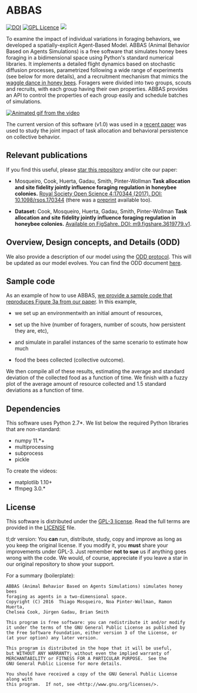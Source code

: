 ABBAS
===

[![DOI](https://zenodo.org/badge/doi/10.5281/zenodo.843517.svg)](http://dx.doi.org/10.5281/zenodo.843517)
[![GPL Licence](https://badges.frapsoft.com/os/gpl/gpl.svg?v=103)](https://opensource.org/licenses/GPL-3.0/)
<img src="https://img.shields.io/badge/Python-_2.7-brightgreen.svg">

To examine the impact of individual variations in foraging behaviors, we
developed a spatially-explicit Agent-Based Model. ABBAS (Animal Behavior Based
on Agents Simulations) is a free software that simulates honey bees foraging in
a bidimensional space using Python's standard numerical libraries. It implements
a detailed flight dynamics based on stochastic diffusion processes, parametrized
following a wide range of experiments (see below for more details), and a
recruitment mechanism that mimics the [waggle dance in honey
bees](https://en.wikipedia.org/wiki/Waggle_dance). Foragers were divided into
two groups, scouts and recruits, with each group having their own properties.
ABBAS provides an API to control the properties of each group easily and
schedule batches of simulations.


[![Animated gif from the video](https://raw.githubusercontent.com/VandroiyLabs/ABBAS/master/documentation/ODD/video.gif)](https://www.youtube.com/watch?v=_hZGlT_luLI)

The current version of this software (v1.0) was used in a [recent
paper](https://github.com/VandroiyLabs/ABBAS#relevant-papers) was used to study
the joint impact of task allocation and behavioral persistence on collective
behavior.


Relevant publications
---

If you find this useful, please [star this repository](https://github.com/thmosqueiro/ABBAS/stargazers) and/or cite our paper:

* Mosqueiro, Cook, Huerta, Gadau, Smith, Pinter-Wollman **Task allocation and site fidelity jointly influence foraging regulation in honeybee colonies.** [Royal Society Open Science 4:170344 (2017). DOI: 10.1098/rsos.170344](http://rsos.royalsocietypublishing.org/content/4/8/170344) (there was a [preprint](https://www.researchgate.net/publication/315096594_Task_allocation_and_site_fidelity_jointly_influence_foraging_regulation_in_honey_bee_colonies) available too).

* **Dataset:** Cook, Mosqueiro, Huerta, Gadau, Smith, Pinter-Wollman **Task allocation and site fidelity jointly influence foraging regulation in honeybee colonies.** [Available on FigSahre. DOI: m9.figshare.3619779.v1](https://figshare.com/articles/Task_allocation_and_site_fidelity_jointly_influence_foraging_regulation_in_honey_bee_colonies/3619779).


Overview, Design concepts, and Details (ODD)
---

We also provide a description of our model using the [ODD
protocol](http://bio.uib.no/te/papers/Grimm_2010_The_ODD_protocol_.pdf). This
will be updated as our model evolves. You can find the ODD document [here](https://github.com/VandroiyLabs/ABBAS/tree/master/documentation/ODD).


Sample code
---

As an example of how to use ABBAS, [we provide a sample code that
reproduces Figure 3a from our
paper](https://github.com/VandroiyLabs/ABBAS/tree/master/documentation/Submitted%20Paper).
In this example,

* we set up an environmentwith an initial amount of resources,

* set up the hive (number of foragers, number of scouts, how persistent they are, etc),

* and simulate in parallel instances of the same scenario to estimate how much
* food the bees collected (collective outcome).

We then compile all of these results, estimating the average and standard
deviation of the collected food as a function of time. We finish with a fuzzy
plot of the average amount of resource collected and 1.5 standard deviations as
a function of time.


Dependencies
---

This software uses Python 2.7*. We list below the required Python libraries that
are non-standard:

* numpy 11.*+
* multiprocessing
* subprocess
* pickle


To create the videos:

* matplotlib 1.10+
* ffmpeg 3.0.*


License
---

This software is distributed under the [GPL-3
license](https://choosealicense.com/licenses/gpl-3.0/). Read the full terms are
provided in the
[LICENSE](https://github.com/VandroiyLabs/ABBAS/blob/master/LICENSE) file.

tl;dr version: You **can** run, distribute, study, copy and improve as long as
you keep the original license. If you modify it, you **must** share your
improvements under GPL-3. Just remember **not to sue** us if anything goes wrong
with the code. We would, of course, appreciate if you leave a star in our
original repository to show your support.


For a summary (boilerplate):

```
ABBAS (Animal Behavior Based on Agents Simulations) simulates honey bees
foraging as agents in a two-dimensional space.
Copyright (C) 2016  Thiago Mosqueiro, Noa Pinter-Wollman, Ramon Huerta,
Chelsea Cook, Jürgen Gadau, Brian Smith

This program is free software: you can redistribute it and/or modify
it under the terms of the GNU General Public License as published by
the Free Software Foundation, either version 3 of the License, or
(at your option) any later version.

This program is distributed in the hope that it will be useful,
but WITHOUT ANY WARRANTY; without even the implied warranty of
MERCHANTABILITY or FITNESS FOR A PARTICULAR PURPOSE.  See the
GNU General Public License for more details.

You should have received a copy of the GNU General Public License along with
this program.  If not, see <http://www.gnu.org/licenses/>.
```
